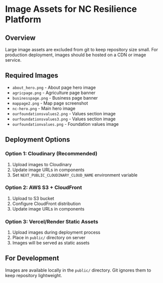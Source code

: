 # Image Assets for NC Resilience Platform

## Overview
Large image assets are excluded from git to keep repository size small.
For production deployment, images should be hosted on a CDN or image service.

## Required Images
- `about_hero.png` - About page hero image
- `agricpage.png` - Agriculture page banner
- `businesspage.png` - Business page banner  
- `mappage2.png` - Map page screenshot
- `nc-hero.png` - Main hero image
- `ourfoundationsvalues2.png` - Values section image
- `ourfoundationsvalues3.png` - Values section image
- `ourfoundationvalues.png` - Foundation values image

## Deployment Options

### Option 1: Cloudinary (Recommended)
1. Upload images to Cloudinary
2. Update image URLs in components
3. Set `NEXT_PUBLIC_CLOUDINARY_CLOUD_NAME` environment variable

### Option 2: AWS S3 + CloudFront
1. Upload to S3 bucket
2. Configure CloudFront distribution
3. Update image URLs in components

### Option 3: Vercel/Render Static Assets
1. Upload images during deployment process
2. Place in `public/` directory on server
3. Images will be served as static assets

## For Development
Images are available locally in the `public/` directory.
Git ignores them to keep repository lightweight.